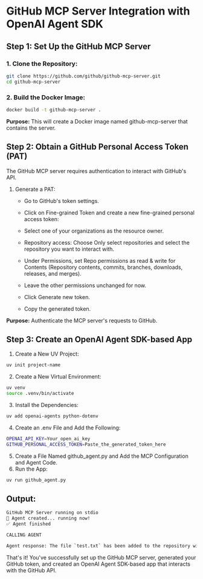 # GitHub MCP Server Integration with OpenAI Agent SDK

## Step 1: Set Up the GitHub MCP Server

### 1. Clone the Repository:
```bash
git clone https://github.com/github/github-mcp-server.git
cd github-mcp-server
```

### 2. Build the Docker Image:

```bash
docker build -t github-mcp-server .
```

**Purpose:** This will create a Docker image named github-mcp-server that contains the server.

## Step 2: Obtain a GitHub Personal Access Token (PAT)
The GitHub MCP server requires authentication to interact with GitHub's API.

1. Generate a PAT:

    - Go to GitHub's token settings.

    - Click on Fine-grained Token and create a new fine-grained personal access token:

    - Select one of your organizations as the resource owner.

    - Repository access: Choose Only select repositories and select the repository you want to interact with.

    - Under Permissions, set Repo permissions as read & write for Contents (Repository contents, commits, branches, downloads, releases, and merges).

    - Leave the other permissions unchanged for now.

    - Click Generate new token.

    - Copy the generated token.

**Purpose:** Authenticate the MCP server's requests to GitHub.

## Step 3: Create an OpenAI Agent SDK-based App

1. Create a New UV Project:

```bash
uv init project-name
```

2. Create a New Virtual Environment:

```bash
uv venv
source .venv/bin/activate
```

3. Install the Dependencies:
```bash
uv add openai-agents python-dotenv
```

4. Create an .env File and Add the Following:
```bash
OPENAI_API_KEY=Your_open_ai_key
GITHUB_PERSONAL_ACCESS_TOKEN=Paste_the_generated_token_here
```
5. Create a File Named github_agent.py and Add the MCP Configuration and Agent Code.
6. Run the App:

```bash
uv run github_agent.py
```

## Output:

```bash
GitHub MCP Server running on stdio
🌟 Agent created... running now!
✅ Agent finished

CALLING AGENT

Agent response: The file `test.txt` has been added to the repository with the content "Hello World!" You can view it [here](https://github.com/bushra-hussain/openai-agent-sdk/blob/main/test.txt).

```

That's it! You've successfully set up the GitHub MCP server, generated your GitHub token, and created an OpenAI Agent SDK-based app that interacts with the GitHub API.